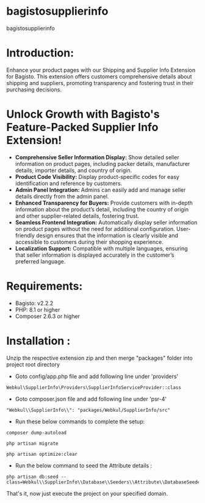 # bagistosupplierinfo
bagistosupplierinfo
# Introduction:

Enhance your product pages with our Shipping and Supplier Info Extension for Bagisto. This extension offers customers comprehensive details about shipping and suppliers, promoting transparency and fostering trust in their purchasing decisions.

# Unlock Growth with Bagisto's Feature-Packed Supplier Info Extension!

* **Comprehensive Seller Information Display:** Show detailed seller information on product pages, including packer details, manufacturer details, importer details, and country of origin.
* **Product Code Visibility:** Display product-specific codes for easy identification and reference by customers.
* **Admin Panel Integration:** Admins can easily add and manage seller details directly from the admin panel.
* **Enhanced Transparency for Buyers:** Provide customers with in-depth information about the product’s detail, including the country of origin and other supplier-related details, fostering trust.
* **Seamless Frontend Integration:** Automatically display seller information on product pages without the need for additional configuration. User-friendly design ensures that the information is clearly visible and accessible to customers during their shopping experience.
* **Localization Support:** Compatible with multiple languages, ensuring that seller information is displayed accurately in the customer’s preferred language.

# Requirements:
* Bagisto: v2.2.2
* PHP: 8.1 or higher
* Composer 2.6.3 or higher

# Installation :
Unzip the respective extension zip and then merge "packages" folder into project root directory

* Goto config/app.php file and add following line under 'providers'

```
Webkul\SupplierInfo\Providers\SupplierInfoServiceProvider::class
```

* Goto composer.json file and add following line under 'psr-4'

```
"Webkul\\SupplierInfo\\": "packages/Webkul/SupplierInfo/src"
```
* Run these below commands to complete the setup:

```
composer dump-autoload
```
```
php artisan migrate
```
```
php artisan optimize:clear
```

* Run the below command to seed the Attribute details :

```
php artisan db:seed --class=Webkul\\SupplierInfo\\Database\\Seeders\\Attribute\\DatabaseSeeder
```

That's it, now just execute the project on your specified domain.
